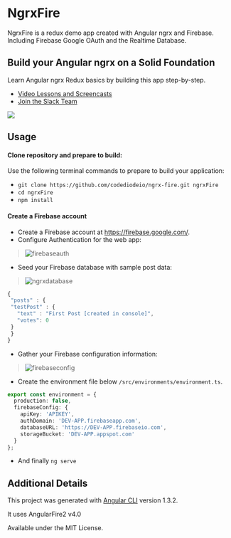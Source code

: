    # NgrxFire

NgrxFire is a redux demo app created with Angular ngrx and Firebase. Including Firebase Google OAuth and the Realtime Database. 

## Build your Angular ngrx on a Solid Foundation

Learn Angular ngrx Redux basics by building this app step-by-step. 

- [Video Lessons and Screencasts](https://angularfirebase.com)
- [Join the Slack Team](https://join.slack.com/angularfirebase/shared_invite/MjA2NTgxMTI0MTk2LTE0OTg4NTQ4MDAtMjhhZDIzMjc0Mg)

![](https://firebasestorage.googleapis.com/v0/b/firestarter-96e46.appspot.com/o/assets%2Fngrx-user.gif?alt=media&token=06dab206-2950-4b0f-9d76-fa901d0b267a)

## Usage

#### Clone repository and prepare to build:

Use the following terminal commands to prepare to build your application:

- `git clone https://github.com/codediodeio/ngrx-fire.git ngrxFire`
- `cd ngrxFire`
- `npm install`

#### Create a Firebase account

*  Create a Firebase account at https://firebase.google.com/. 
*  Configure Authentication for the web app:
  >  ![firebaseauth](https://user-images.githubusercontent.com/210413/30171158-b036b8dc-93b6-11e7-9698-b355544d0c00.png)
*  Seed your Firebase database with sample post data:
  > ![ngrxdatabase](https://user-images.githubusercontent.com/210413/30178040-412557c0-93cd-11e7-8218-5f6a70ebca93.png)
   ```typescript
  {
    "posts" : {
    "testPost" : {
      "text" : "First Post [created in console]",
      "votes": 0
    }
    }
  }
   ```
*  Gather your Firebase configuration information:
  >  ![firebaseconfig](https://user-images.githubusercontent.com/210413/30178188-b219c6b4-93cd-11e7-854d-788a2c2d99b1.jpg)
*  Create the environment file below `/src/environments/environment.ts`.
```typescript
export const environment = {
  production: false,
  firebaseConfig: {
    apiKey: 'APIKEY',
    authDomain: 'DEV-APP.firebaseapp.com',
    databaseURL: 'https://DEV-APP.firebaseio.com',
    storageBucket: 'DEV-APP.appspot.com'
  }
};
```
*  And finally `ng serve`


## Additional Details

This project was generated with [Angular CLI](https://github.com/angular/angular-cli) version 1.3.2.

It uses AngularFire2 v4.0

Available under the MIT License.
